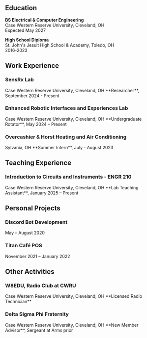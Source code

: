 <h2>Education</h2>

**BS Electrical & Computer Engineering**  
Case Western Reserve University, Cleveland, OH  
Expected May 2027  
  
**High School Diploma**  
St. John's Jesuit High School & Academy, Toledo, OH  
2016-2023

<h2>Work Experience</h2>

<h3>SensRx Lab</h3>  
Case Western Reserve University, Cleveland, OH  
**Researcher**, September 2024 - Present  

<h3>Enhanced Robotic Interfaces and Experiences Lab</h3>  
Case Western Reserve University, Cleveland, OH  
**Undergraduate Rotator**, May 2024 – Present  

<h3>Overcashier & Horst Heating and Air Conditioning</h3>  
Sylvania, OH  
**Summer Intern**, July - August 2023  

<h2>Teaching Experience</h2>

<h3>Introduction to Circuits and Instruments - ENGR 210</h3>  
Case Western Reserve University, Cleveland, OH  
**Lab Teaching Assistant**, January 2025 – Present  

<h2>Personal Projects</h2>

<h3>Discord Bot Development</h3>  
May – August 2020  

<h3>Titan Café POS</h3>  
November 2021 – January 2022  

<h2>Other Activities</h2>

<h3>W8EDU, Radio Club at CWRU</h3>  
Case Western Reserve University, Cleveland, OH  
**Licensed Radio Technician**  

<h3>Delta Sigma Phi Fraternity</h3>  
Case Western Reserve University, Cleveland, OH  
**New Member Advisor**, Sergeant at Arms prior  